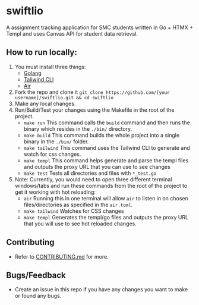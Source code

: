 # swiftlio

A assignment tracking application for SMC students written in Go + HTMX + Templ and uses Canvas API for student data retrieval.

## How to run locally:

1. You must install three things:
   - [Golang](https://go.dev/doc/install)
   - [Taliwind CLI](https://tailwindcss.com/blog/standalone-cli)
   - [Air](https://github.com/air-verse/air)
2. Fork the repo and clone it `git clone https://github.com/[your username]/swiftlio.git && cd swiftlio`
3. Make any local changes.
4. Run/Build/Test your changes using the Makefile in the root of the project.
   - `make run` This command calls the `build` command and then runs the binary which resides in the `./bin/` directory.
   - `make build` This command builds the whole project into a single binary in the `./bin/` folder.
   - `make tailwind` This command uses the Tailwind CLI to generate and watch for css changes.
   - `make templ` This command helps generate and parse the templ files and outputs the proxy URL that you can use to see changes
   - `make test` Tests all directories and files with `*_test.go`
5. Note: Currently, you would need to open three different terminal windows/tabs and run these commands from the root of the project to get it working with hot reloading:
   - `air` Running this in one terminal will allow `air` to listen in on chosen files/directories as specified in the `air.toml`.
   - `make tailwind` Watches for CSS changes
   - `make templ` Generates the templ/go files and outputs the proxy URL that you will use to see hot reloaded changes.

## Contributing

- Refer to [CONTRIBUTING.md](https://github.com/kelbwah/swiftlio/blob/master/CONTRIBUTING.md) for more.

## Bugs/Feedback

- Create an issue in this repo if you have any changes you want to make or found any bugs.
